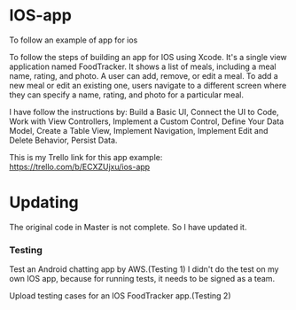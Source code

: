 # IOS-app
To follow an example of app for ios

To follow the steps of building an app for IOS using Xcode. It's a single view application named FoodTracker. It shows a list of meals, including a meal name, rating, and photo. A user can add, remove, or edit a meal. To add a new meal or edit an existing one, users navigate to a different screen where they can specify a name, rating, and photo for a particular meal.

I have follow the instructions by: Build a Basic UI, Connect the UI to Code, Work with View Controllers, Implement a Custom Control, Define Your Data Model, Create a Table View, Implement Navigation, Implement Edit and Delete Behavior, Persist Data.

This is my Trello link for this app example:
https://trello.com/b/ECXZUjxu/ios-app

# Updating
The original code in Master is not complete. So I have updated it.

### Testing

Test an Android chatting app by AWS.(Testing 1) I didn't do the test on my own IOS app, because for running tests, it needs to be signed as a team.

Upload testing cases for an IOS FoodTracker app.(Testing 2)
